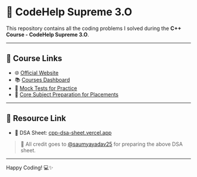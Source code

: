 # 🚀 CodeHelp Supreme 3.O

This repository contains all the coding problems I solved during the **C++ Course - CodeHelp Supreme 3.O**.

---

## 📘 Course Links

- 🌐 [Official Website](https://www.codehelp.in/)
- 📚 [Courses Dashboard](https://www.codehelp.in/dashboard/courses)
- 📝 [Mock Tests for Practice](https://www.codehelp.in/dashboard/mock-tests)
- 💼 [Core Subject Preparation for Placements](https://www.codehelp.in/dashboard/core-subjects)

---

## 📂 Resource Link

- 🧾 DSA Sheet: [cpp-dsa-sheet.vercel.app](https://cpp-dsa-sheet.vercel.app/)

> 🙏 All credit goes to [@saumyayadav25](https://github.com/saumyayadav25) for preparing the above DSA sheet.

---

Happy Coding! 💻✨

